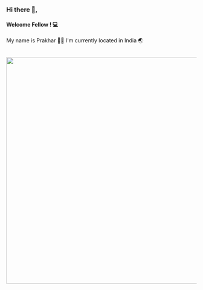 ### Hi there 👋,
#### Welcome Fellow <Developers/>! 💻
My name is Prakhar 👨‍💻 I'm currently located in India 🌏
<h2><img src="https://assets6.lottiefiles.com/packages/lf20_tno6cg2w.json"  width="600px"></h2>

